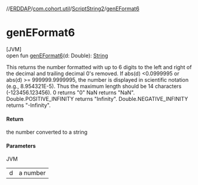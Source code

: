 //[ERDDAP](../../../index.md)/[com.cohort.util](../index.md)/[ScriptString2](index.md)/[genEFormat6](gen-e-format6.md)

# genEFormat6

[JVM]\
open fun [genEFormat6](gen-e-format6.md)(d: Double): [String](https://docs.oracle.com/en/java/javase/17/docs/api/java.base/java/lang/String.html)

This returns the number formatted with up to 6 digits to the left and right of the decimal and trailing decimal 0's removed. If abs(d) &lt;0.0999995 or abs(d) &gt;= 999999.9999995, the number is displayed in scientific notation (e.g., 8.954321E-5). Thus the maximum length should be 14 characters (-123456.123456). 0 returns &quot;0&quot; NaN returns &quot;NaN&quot;. Double.POSITIVE_INFINITY returns &quot;Infinity&quot;. Double.NEGATIVE_INFINITY returns &quot;-Infinity&quot;.

#### Return

the number converted to a string

#### Parameters

JVM

| | |
|---|---|
| d | a number |
